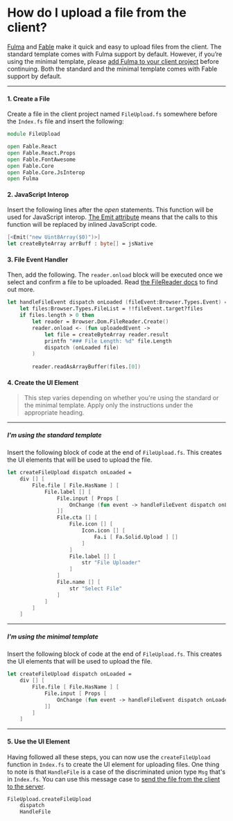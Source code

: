 # How do I upload a file from the client?
[Fulma](https://fulma.github.io/Fulma/) and [Fable](https://fable.io/) make it quick and easy to upload files from the client. The standard template comes with Fulma support by default. However, if you’re using the minimal template, please [add Fulma to your client project](../../package-management/add-nuget-package-to-client) before continuing. Both the standard and the minimal template comes with Fable support by default.



---

#### 1. Create a File

Create a file in the client project named `FileUpload.fs` somewhere before the `Index.fs` file and insert the following:

```fsharp
module FileUpload

open Fable.React
open Fable.React.Props
open Fable.FontAwesome
open Fable.Core
open Fable.Core.JsInterop
open Fulma
```

#### 2. JavaScript Interop

Insert the following lines after the *open* statements. This function will be used for JavaScript interop. [The Emit attribute](https://fable.io/docs/communicate/js-from-fable.html#Emit-when-F-is-not-enough) means that the calls to this function will be replaced by inlined JavaScript code.

```fsharp
[<Emit("new Uint8Array($0)")>]
let createByteArray arrBuff : byte[] = jsNative
```

#### 3. File Event Handler

Then, add the following. The `reader.onload` block will be executed once we select and confirm a file to be uploaded. Read [the FileReader docs](https://developer.mozilla.org/en-US/docs/Web/API/FileReader) to find out more.

```fsharp
let handleFileEvent dispatch onLoaded (fileEvent:Browser.Types.Event) =
    let files:Browser.Types.FileList = !!fileEvent.target?files
    if files.length > 0 then
        let reader = Browser.Dom.FileReader.Create()
        reader.onload <- (fun uploadedEvent ->
            let file = createByteArray reader.result
            printfn "### File Length: %d" file.Length
            dispatch (onLoaded file)
        )
        
        reader.readAsArrayBuffer(files.[0])
```



#### 4. Create the UI Element

> This step varies depending on whether you're using the standard or the minimal template. Apply only the instructions under the appropriate heading.

---

##### I'm using the standard template

Insert the following block of code at the end of `FileUpload.fs`. This creates the UI elements that will be used to upload the file.

```fsharp
let createFileUpload dispatch onLoaded =
    div [] [
        File.file [ File.HasName ] [
            File.label [] [
                File.input [ Props [
                    OnChange (fun event -> handleFileEvent dispatch onLoaded event)
                ]]
                File.cta [] [
                    File.icon [] [
                        Icon.icon [] [
                            Fa.i [ Fa.Solid.Upload ] []
                        ]
                    ]
                    File.label [] [
                        str "File Uploader"
                    ]
                ]
                File.name [] [
                    str "Select File"
                ]
            ]
        ]
    ]
```

---

##### I'm using the minimal template

Insert the following block of code at the end of `FileUpload.fs`. This creates the UI elements that will be used to upload the file.

```fsharp
let createFileUpload dispatch onLoaded =
    div [] [
        File.file [ File.HasName ] [
            File.input [ Props [
                OnChange (fun event -> handleFileEvent dispatch onLoaded event)
            ]]
        ]
    ]
```

---

#### 5. Use the UI Element

Having followed all these steps, you can now use the `createFileUpload` function in `Index.fs` to create the UI element for uploading files. One thing to note is that `HandleFile` is a case of the discriminated union type `Msg` that's in `Index.fs`. You can use this message case to [send the file from the client to the server](http://localhost:8000/recipes/client-server/messaging-post/).

```fsharp
FileUpload.createFileUpload
    dispatch
    HandleFile      
```

